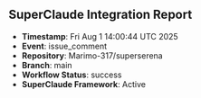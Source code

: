 ## SuperClaude Integration Report
- **Timestamp**: Fri Aug  1 14:00:44 UTC 2025
- **Event**: issue_comment
- **Repository**: Marimo-317/superserena
- **Branch**: main
- **Workflow Status**: success
- **SuperClaude Framework**: Active
